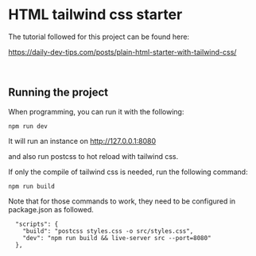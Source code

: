 # HTML tailwind css starter 


The tutorial followed for this project can be found here:

https://daily-dev-tips.com/posts/plain-html-starter-with-tailwind-css/


<br>

## Running the project


When programming, you can run it with the following:

```
npm run dev
```

It will run an instance on http://127.0.0.1:8080

and also run postcss to hot reload with tailwind css.


If only the compile of tailwind css is needed, run the following command:


```
npm run build
```

Note that for those commands to work, they need to be configured in package.json as followed.

```
  "scripts": {
    "build": "postcss styles.css -o src/styles.css",
    "dev": "npm run build && live-server src --port=8080"
  },
```
